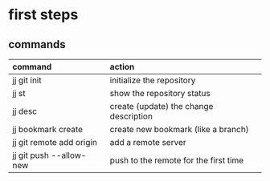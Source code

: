 # first steps

## commands

| command                   | action                                    |
| :------------------------ | :---------------------------------------- |
| jj git init               | initialize the repository                 |
| jj st                     | show the repository status                |
| jj desc                   | create (update) the change description    |
| jj bookmark create        | create new bookmark (like a branch)       |
| jj git remote add origin  | add a remote server                       |
| jj git push --allow-new   | push to the remote for the first time     |

